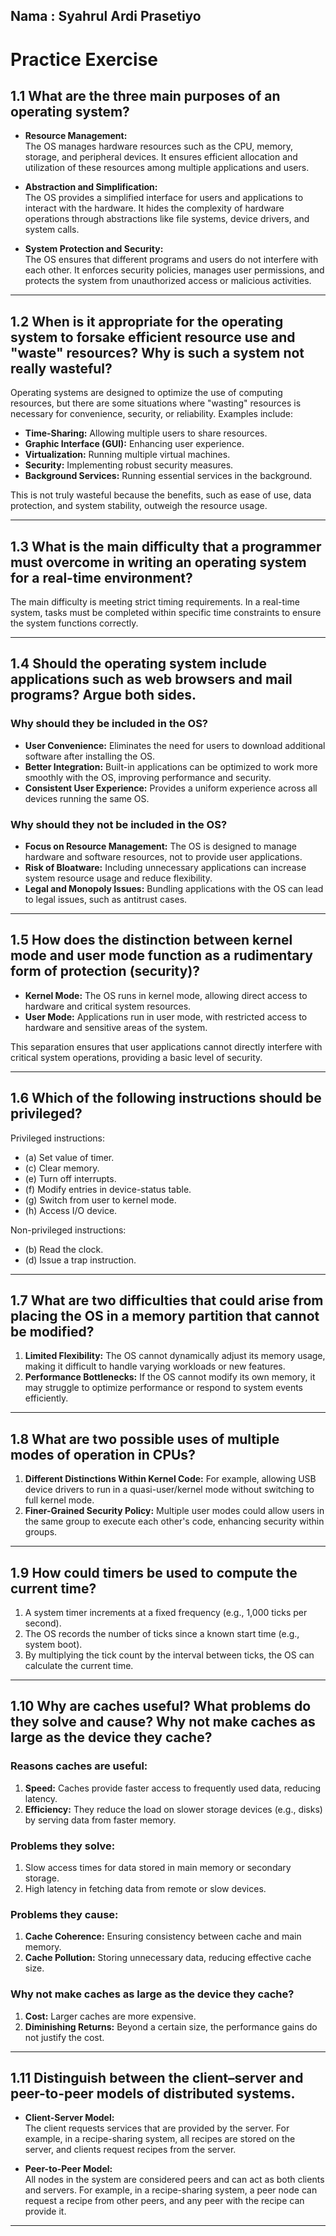 ## Nama : Syahrul Ardi Prasetiyo

# Practice Exercise

## 1.1 What are the three main purposes of an operating system?

- **Resource Management:**  
  The OS manages hardware resources such as the CPU, memory, storage, and peripheral devices. It ensures efficient allocation and utilization of these resources among multiple applications and users.

- **Abstraction and Simplification:**  
  The OS provides a simplified interface for users and applications to interact with the hardware. It hides the complexity of hardware operations through abstractions like file systems, device drivers, and system calls.

- **System Protection and Security:**  
  The OS ensures that different programs and users do not interfere with each other. It enforces security policies, manages user permissions, and protects the system from unauthorized access or malicious activities.

---

## 1.2 When is it appropriate for the operating system to forsake efficient resource use and "waste" resources? Why is such a system not really wasteful?

Operating systems are designed to optimize the use of computing resources, but there are some situations where "wasting" resources is necessary for convenience, security, or reliability. Examples include:

- **Time-Sharing:** Allowing multiple users to share resources.
- **Graphic Interface (GUI):** Enhancing user experience.
- **Virtualization:** Running multiple virtual machines.
- **Security:** Implementing robust security measures.
- **Background Services:** Running essential services in the background.

This is not truly wasteful because the benefits, such as ease of use, data protection, and system stability, outweigh the resource usage.

---

## 1.3 What is the main difficulty that a programmer must overcome in writing an operating system for a real-time environment?

The main difficulty is meeting strict timing requirements. In a real-time system, tasks must be completed within specific time constraints to ensure the system functions correctly.

---

## 1.4 Should the operating system include applications such as web browsers and mail programs? Argue both sides.

### Why should they be included in the OS?
- **User Convenience:** Eliminates the need for users to download additional software after installing the OS.
- **Better Integration:** Built-in applications can be optimized to work more smoothly with the OS, improving performance and security.
- **Consistent User Experience:** Provides a uniform experience across all devices running the same OS.

### Why should they not be included in the OS?
- **Focus on Resource Management:** The OS is designed to manage hardware and software resources, not to provide user applications.
- **Risk of Bloatware:** Including unnecessary applications can increase system resource usage and reduce flexibility.
- **Legal and Monopoly Issues:** Bundling applications with the OS can lead to legal issues, such as antitrust cases.

---

## 1.5 How does the distinction between kernel mode and user mode function as a rudimentary form of protection (security)?

- **Kernel Mode:** The OS runs in kernel mode, allowing direct access to hardware and critical system resources.
- **User Mode:** Applications run in user mode, with restricted access to hardware and sensitive areas of the system.

This separation ensures that user applications cannot directly interfere with critical system operations, providing a basic level of security.

---

## 1.6 Which of the following instructions should be privileged?

Privileged instructions:
- (a) Set value of timer.
- (c) Clear memory.
- (e) Turn off interrupts.
- (f) Modify entries in device-status table.
- (g) Switch from user to kernel mode.
- (h) Access I/O device.

Non-privileged instructions:
- (b) Read the clock.
- (d) Issue a trap instruction.

---

## 1.7 What are two difficulties that could arise from placing the OS in a memory partition that cannot be modified?

1. **Limited Flexibility:** The OS cannot dynamically adjust its memory usage, making it difficult to handle varying workloads or new features.
2. **Performance Bottlenecks:** If the OS cannot modify its own memory, it may struggle to optimize performance or respond to system events efficiently.

---

## 1.8 What are two possible uses of multiple modes of operation in CPUs?

1. **Different Distinctions Within Kernel Code:** For example, allowing USB device drivers to run in a quasi-user/kernel mode without switching to full kernel mode.
2. **Finer-Grained Security Policy:** Multiple user modes could allow users in the same group to execute each other's code, enhancing security within groups.

---

## 1.9 How could timers be used to compute the current time?

1. A system timer increments at a fixed frequency (e.g., 1,000 ticks per second).
2. The OS records the number of ticks since a known start time (e.g., system boot).
3. By multiplying the tick count by the interval between ticks, the OS can calculate the current time.

---

## 1.10 Why are caches useful? What problems do they solve and cause? Why not make caches as large as the device they cache?

### Reasons caches are useful:
1. **Speed:** Caches provide faster access to frequently used data, reducing latency.
2. **Efficiency:** They reduce the load on slower storage devices (e.g., disks) by serving data from faster memory.

### Problems they solve:
1. Slow access times for data stored in main memory or secondary storage.
2. High latency in fetching data from remote or slow devices.

### Problems they cause:
1. **Cache Coherence:** Ensuring consistency between cache and main memory.
2. **Cache Pollution:** Storing unnecessary data, reducing effective cache size.

### Why not make caches as large as the device they cache?
1. **Cost:** Larger caches are more expensive.
2. **Diminishing Returns:** Beyond a certain size, the performance gains do not justify the cost.

---

## 1.11 Distinguish between the client–server and peer-to-peer models of distributed systems.

- **Client-Server Model:**  
  The client requests services that are provided by the server. For example, in a recipe-sharing system, all recipes are stored on the server, and clients request recipes from the server.

- **Peer-to-Peer Model:**  
  All nodes in the system are considered peers and can act as both clients and servers. For example, in a recipe-sharing system, a peer node can request a recipe from other peers, and any peer with the recipe can provide it.

---
